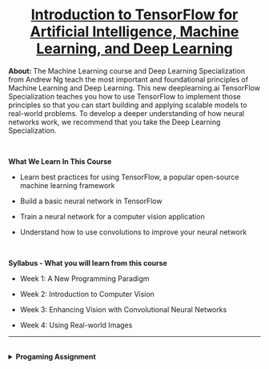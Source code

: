 <h1 align="center"><a href="https://www.coursera.org/learn/introduction-tensorflow#about">Introduction to TensorFlow for Artificial Intelligence, Machine Learning, and Deep Learning</a></h1>
<p><b>About: </b>The Machine Learning course and Deep Learning Specialization from Andrew Ng teach the most important and foundational principles of Machine Learning and Deep Learning. This new deeplearning.ai TensorFlow Specialization teaches you how to use TensorFlow to implement those principles so that you can start building and applying scalable models to real-world problems. To develop a deeper understanding of how neural networks work, we recommend that you take the Deep Learning Specialization.</p>

<br>
<p><b>What We Learn In This Course</b><br>

- Learn best practices for using TensorFlow, a popular open-source machine learning framework

- Build a basic neural network in TensorFlow

- Train a neural network for a computer vision application

- Understand how to use convolutions to improve your neural network



<br>
<p><b>Syllabus - What you will learn from this course</b><br>

- Week 1: A New Programming Paradigm

- Week 2: Introduction to Computer Vision

- Week 3: Enhancing Vision with Convolutional Neural Networks

- Week 4: Using Real-world Images


<hr>
<br>
<details>
	<summary><b>Progaming Assignment</b></summary>

- [Week 1 Assignment: Housing Prices](https://github.com/ekramasif/DeepLearning.AI-TensorFlow-Developer-Professional-Certificate/blob/main/Introduction%20to%20TensorFlow%20for%20Artificial%20Intelligence%2C%20Machine%20Learning%2C%20and%20Deep%20Learning/Programming%20Assignmnet/C1W1_Assignment.ipynb)
- [Week 2: Implementing Callbacks in TensorFlow using the MNIST Dataset](https://github.com/ekramasif/DeepLearning.AI-TensorFlow-Developer-Professional-Certificate/blob/main/Introduction%20to%20TensorFlow%20for%20Artificial%20Intelligence%2C%20Machine%20Learning%2C%20and%20Deep%20Learning/Programming%20Assignmnet/C1W2_Assignment.ipynb)
- [Week 3: Improve MNIST with Convolutions](https://github.com/ekramasif/DeepLearning.AI-TensorFlow-Developer-Professional-Certificate/blob/main/Introduction%20to%20TensorFlow%20for%20Artificial%20Intelligence%2C%20Machine%20Learning%2C%20and%20Deep%20Learning/Programming%20Assignmnet/C1W3_Assignment.ipynb)
- [Week 4: Handling Complex Images - Happy or Sad Dataset](https://github.com/ekramasif/DeepLearning.AI-TensorFlow-Developer-Professional-Certificate/blob/main/Introduction%20to%20TensorFlow%20for%20Artificial%20Intelligence%2C%20Machine%20Learning%2C%20and%20Deep%20Learning/Programming%20Assignmnet/C1W4_Assignment.ipynb)

</details>
